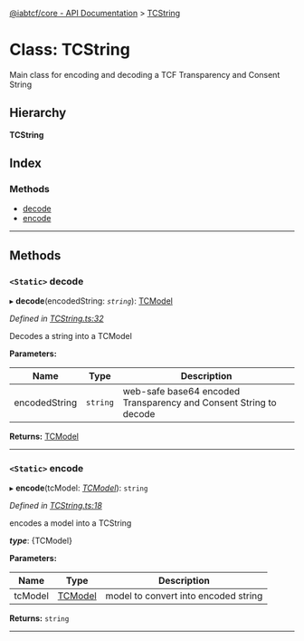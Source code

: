 [@iabtcf/core - API Documentation](../README.md) > [TCString](../classes/tcstring.md)

# Class: TCString

Main class for encoding and decoding a TCF Transparency and Consent String

## Hierarchy

**TCString**

## Index

### Methods

* [decode](tcstring.md#decode)
* [encode](tcstring.md#encode)

---

## Methods

<a id="decode"></a>

### `<Static>` decode

▸ **decode**(encodedString: *`string`*): [TCModel](tcmodel.md)

*Defined in [TCString.ts:32](https://github.com/chrispaterson/iabtcf-es/blob/d162d92/modules/core/src/TCString.ts#L32)*

Decodes a string into a TCModel

**Parameters:**

| Name | Type | Description |
| ------ | ------ | ------ |
| encodedString | `string` |  web-safe base64 encoded Transparency and Consent String to decode |

**Returns:** [TCModel](tcmodel.md)

___
<a id="encode"></a>

### `<Static>` encode

▸ **encode**(tcModel: *[TCModel](tcmodel.md)*): `string`

*Defined in [TCString.ts:18](https://github.com/chrispaterson/iabtcf-es/blob/d162d92/modules/core/src/TCString.ts#L18)*

encodes a model into a TCString

*__type__*: {TCModel}

**Parameters:**

| Name | Type | Description |
| ------ | ------ | ------ |
| tcModel | [TCModel](tcmodel.md) |  model to convert into encoded string |

**Returns:** `string`

___

